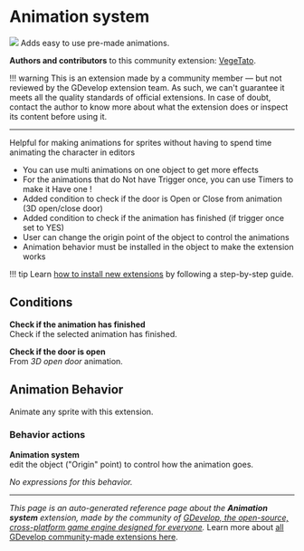 # Animation system

<img src="https://resources.gdevelop-app.com/assets/Icons/Line Hero Pack/Master/SVG/Videogames/Videogames_videogame_pacman_ghost_character_play.svg" class="extension-icon"></img>
Adds easy to use pre-made animations.

**Authors and contributors** to this community extension: [VegeTato](https://gd.games/VegeTato).

!!! warning
    This is an extension made by a community member — but not reviewed
    by the GDevelop extension team. As such, we can't guarantee it
    meets all the quality standards of official extensions. In case of
    doubt, contact the author to know more about what the extension
    does or inspect its content before using it.

---

Helpful for making animations for sprites without having to spend time animating the character in editors

- You can use multi animations on one object to get more effects
- For the animations that do Not have Trigger once, you can use Timers to make it Have one !
- Added condition to check if the door is Open or Close from animation (3D open/close door)
- Added condition to check if the animation has finished (if trigger once set to YES)
- User can change the origin point of the object to control the animations
- Animation behavior must be installed in the object to make the extension works

!!! tip
    Learn [how to install new extensions](/gdevelop5/extensions/search) by following a step-by-step guide.

## Conditions

**Check if the animation has finished**  
Check if the selected animation has finished.

**Check if the door is open**  
From *3D open door* animation.



## Animation Behavior 

Animate any sprite with this extension. 

### Behavior actions

**Animation system**  
edit the object ("Origin" point) to control how the animation goes.

_No expressions for this behavior._


---

*This page is an auto-generated reference page about the **Animation system** extension, made by the community of [GDevelop, the open-source, cross-platform game engine designed for everyone](https://gdevelop.io/).* Learn more about [all GDevelop community-made extensions here](/gdevelop5/extensions).